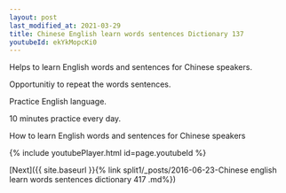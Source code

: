 ```yaml
---
layout: post
last_modified_at: 2021-03-29
title: Chinese English learn words sentences Dictionary 137 
youtubeId: ekYkMopcKi0
---
```

 
 
Helps to learn English words and sentences for Chinese speakers.

Opportunitiy to repeat the words sentences. 

Practice English language. 
 
10 minutes practice every day. 
 
How to learn English words and sentences for Chinese speakers 
 
{% include youtubePlayer.html id=page.youtubeId %}
 
 
[Next]({{ site.baseurl }}{% link  split1/_posts/2016-06-23-Chinese english learn words sentences dictionary 417 .md%})
 
